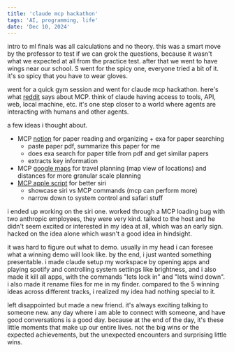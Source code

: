 ```yaml
---
title: 'claude mcp hackathon'
tags: 'AI, programming, life'
date: 'Dec 10, 2024'
---
```


intro to ml finals was all calculations and no theory. this was a smart move by the professor to test if we can grok the questions, because it wasn't what we expected at all from the practice test. after that we went to have wings near our school. S went for the spicy one, everyone tried a bit of it. it's so spicy that you have to wear gloves.

went for a quick gym session and went for claude mcp hackathon. here's what [reddit](https://www.reddit.com/r/ClaudeAI/comments/1h55zxd/can_someone_explain_mcp_to_me_how_are_you_using/) says about MCP. think of claude having access to tools, API, web, local machine, etc. it's one step closer to a world where agents are interacting with humans and other agents.

a few ideas i thought about.

- MCP [notion](https://www.reddit.com/r/ClaudeAI/comments/1h3452c/i_built_a_simple_mcp_integration_that_lets_claude/) for paper reading and organizing + exa for paper searching
  - paste paper pdf, summarize this paper for me
  - does exa search for paper title from pdf and get similar papers
  - extracts key information
- MCP [google maps](https://github.com/modelcontextprotocol/servers/tree/main/src/google-maps) for travel planning (map view of locations) and distances for more granular scale planning
- [MCP apple script](https://github.com/joshrutkowski/applescript-mcp) for better siri
  - showcase siri vs MCP commands (mcp can perform more)
  - narrow down to system control and safari stuff

i ended up working on the siri one. worked through a MCP loading bug with two anthropic employees, they were very kind. talked to the host and he didn't seem excited or interested in my idea at all, which was an early sign. hacked on the idea alone which wasn't a good idea in hindsight.

it was hard to figure out what to demo. usually in my head i can foresee what a winning demo will look like. by the end, i just wanted something presentable. i made claude setup my workspace by opening apps and playing spotify and controlling system settings like brightness, and i also made it kill all apps, with the commands "lets lock in" and "lets wind down". i also made it rename files for me in my finder. compared to the 5 winning ideas across different tracks, i realized my idea had nothing special to it.

left disappointed but made a new friend. it's always exciting talking to someone new. any day where i am able to connect with someone, and have good conversations is a good day. because at the end of the day, it's these little moments that make up our entire lives. not the big wins or the expected achievements, but the unexpected encounters and surprising little wins.
